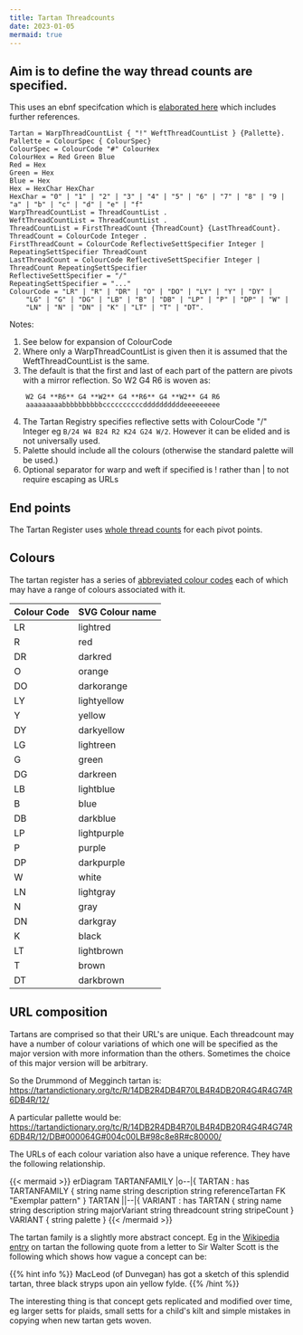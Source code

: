 ```yaml
---
title: Tartan Threadcounts
date: 2023-01-05
mermaid: true
---
```


## Aim is to define the way thread counts are specified.

This uses an ebnf specifcation which is [elaborated here][] which includes further references.

[elaborated here]:https://www.bytestone.uk/posts/ebnf/

```ebnf
Tartan = WarpThreadCountList { "!" WeftThreadCountList } {Pallette}. 
Pallette = ColourSpec { ColourSpec}
ColourSpec = ColourCode "#" ColourHex
ColourHex = Red Green Blue
Red = Hex
Green = Hex
Blue = Hex
Hex = HexChar HexChar
HexChar = "0" | "1" | "2" | "3" | "4" | "5" | "6" | "7" | "8" | "9 | "a" | "b" | "c" | "d" | "e" | "f" 
WarpThreadCountList = ThreadCountList .
WeftThreadCountList = ThreadCountList .
ThreadCountList = FirstThreadCount {ThreadCount} {LastThreadCount}.
ThreadCount = ColourCode Integer .
FirstThreadCount = ColourCode ReflectiveSettSpecifier Integer | RepeatingSettSpecifier ThreadCount
LastThreadCount = ColourCode ReflectiveSettSpecifier Integer | ThreadCount RepeatingSettSpecifier 
ReflectiveSettSpecifier = "/" 
RepeatingSettSpecifier = "..."
ColourCode = "LR" | "R" | "DR" | "O" | "DO" | "LY" | "Y" | "DY" |
    "LG" | "G" | "DG" | "LB" | "B" | "DB" | "LP" | "P" | "DP" | "W" |
    "LN" | "N" | "DN" | "K" | "LT" | "T" | "DT".
```

Notes:
1. See below for expansion of ColourCode
2. Where only a WarpThreadCountList is given then it is assumed that the WeftThreadCountList is the same. 
3. The default is that the first and last of each part of the pattern are pivots with a mirror reflection.   So W2 G4 R6 is woven as:
```
    W2 G4 **R6** G4 **W2** G4 **R6** G4 **W2** G4 R6
    aaaaaaaaabbbbbbbbbbccccccccccddddddddddeeeeeeeee
```
4. The Tartan Registry specifies reflective setts with ColourCode "/" Integer eg `B/24 W4 B24 R2 K24 G24 W/2`.  However it can be elided and is not universally used.
5. Palette should include all the colours (otherwise the standard palette will be used.)
6. Optional separator for warp and weft if specified is ! rather than | to not require escaping as URLs
   


## End points

The Tartan Register uses [whole thread counts][] for each pivot points.

[whole thread counts]: https://www.tartanregister.gov.uk/threadcount

## Colours

The tartan register has a series of [abbreviated colour codes][] each of which may have a range of colours associated with it.

[abbreviated colour codes]: https://www.tartanregister.gov.uk/docs/Colour_shades.pdf

| Colour Code | SVG Colour name |
| ----------- | --------------- |
| LR          | lightred        |
| R           | red             |
| DR          | darkred         |
| O           | orange          |
| DO          | darkorange      |
| LY          | lightyellow     |
| Y           | yellow          |
| DY          | darkyellow      |
| LG          | lightreen       |
| G           | green           |
| DG          | darkreen        |
| LB          | lightblue       |
| B           | blue            |
| DB          | darkblue        |
| LP          | lightpurple     |
| P           | purple          |
| DP          | darkpurple      |
| W           | white           |
| LN          | lightgray       |
| N           | gray            |
| DN          | darkgray        |
| K           | black           |
| LT          | lightbrown      |
| T           | brown           |
| DT          | darkbrown       |

## URL composition

Tartans are comprised so that their URL's are unique.  Each threadcount may have a number of colour variations of which one will be specified as the major version with more information than the others.
Sometimes the choice of this major version will be arbitrary.

So the Drummond of Megginch tartan is:
https://tartandictionary.org/tc/R/14DB2R4DB4R70LB4R4DB20R4G4R4G74R6DB4R/12/

A particular pallette would be:
https://tartandictionary.org/tc/R/14DB2R4DB4R70LB4R4DB20R4G4R4G74R6DB4R/12/DB#000064G#004c00LB#98c8e8R#c80000/

The URLs of each colour variation also have a unique reference.  They have the following relationship.


{{< mermaid >}}
erDiagram
    TARTANFAMILY |o--|{ TARTAN : has
    TARTANFAMILY {
        string name
        string description
        string referenceTartan FK "Exemplar pattern"
    }
    TARTAN ||--|{ VARIANT : has
    TARTAN {
        string name
        string description
        string majorVariant
        string threadcount
        string stripeCount
    }
    VARIANT {
        string palette
    }
{{< /mermaid >}}

The tartan family is a slightly more abstract concept.  Eg in the [Wikipedia entry] on tartan the following quote from a letter to Sir Walter Scott is the following which shows how vague a concept can be:

[Wikipedia entry]:https://en.wikipedia.org/wiki/Tartan

{{% hint info %}}
MacLeod (of Dunvegan) has got a sketch of this splendid tartan, three black stryps upon ain yellow fylde.
{{% /hint %}}

The interesting thing is that concept gets replicated and modified over time, eg larger setts for plaids, small setts for a child's kilt and simple mistakes in copying when new tartan gets woven.